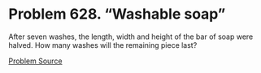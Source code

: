 # Problem 628. “Washable soap”

After seven washes, the length, width and height of the bar of soap were halved. How many washes will the remaining piece last?

[Problem Source](https://www.trizland.ru/tasks/5267/)